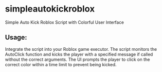 # simpleautokickroblox
Simple Auto Kick Roblox Script with Colorful User Interface

## Usage:

Integrate the script into your Roblox game executor.
The script monitors the AutoClick function and kicks the player with a specified message if called without the correct arguments.
The UI prompts the player to click on the correct color within a time limit to prevent being kicked.
